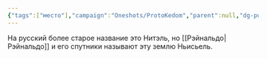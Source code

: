 ```yaml
---
{"tags":["место"],"campaign":"Oneshots/ProtoKedom","parent":null,"dg-publish":true,"permalink":"/nisel/","dgPassFrontmatter":true}
---
```



На русский более старое название это Нитэль, но [[Рэйнальдо\|Рэйнальдо]] и его спутники называют эту землю Ньисьель.